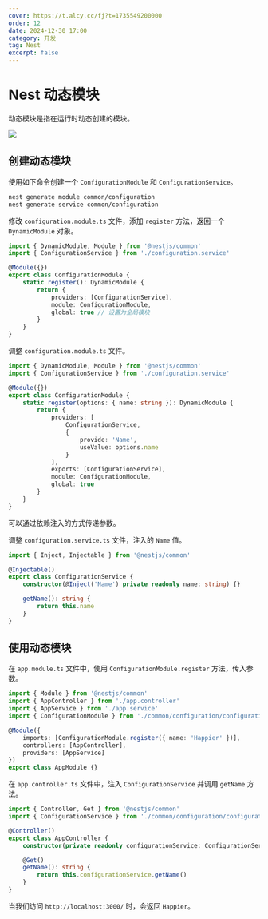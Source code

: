 ```yaml
---
cover: https://t.alcy.cc/fj?t=1735549200000
order: 12
date: 2024-12-30 17:00
category: 开发
tag: Nest
excerpt: false
---
```


# Nest 动态模块

动态模块是指在运行时动态创建的模块。

![](https://happier-blog.oss-cn-qingdao.aliyuncs.com/NestStudyNotes/Nest%E5%8A%A8%E6%80%81%E6%A8%A1%E5%9D%9701.jpg)

## 创建动态模块

使用如下命令创建一个 `ConfigurationModule` 和 `ConfigurationService`。

```sh
nest generate module common/configuration
nest generate service common/configuration
```

修改 `configuration.module.ts` 文件，添加 `register` 方法，返回一个 `DynamicModule` 对象。

```TypeScript
import { DynamicModule, Module } from '@nestjs/common'
import { ConfigurationService } from './configuration.service'

@Module({})
export class ConfigurationModule {
    static register(): DynamicModule {
        return {
            providers: [ConfigurationService],
            module: ConfigurationModule,
            global: true // 设置为全局模块
        }
    }
}
```

调整 `configuration.module.ts` 文件。

```TypeScript
import { DynamicModule, Module } from '@nestjs/common'
import { ConfigurationService } from './configuration.service'

@Module({})
export class ConfigurationModule {
    static register(options: { name: string }): DynamicModule {
        return {
            providers: [
                ConfigurationService,
                {
                    provide: 'Name',
                    useValue: options.name
                }
            ],
            exports: [ConfigurationService],
            module: ConfigurationModule,
            global: true
        }
    }
}
```

可以通过依赖注入的方式传递参数。

调整 `configuration.service.ts` 文件，注入的 `Name` 值。

```TypeScript
import { Inject, Injectable } from '@nestjs/common'

@Injectable()
export class ConfigurationService {
    constructor(@Inject('Name') private readonly name: string) {}

    getName(): string {
        return this.name
    }
}
```

## 使用动态模块

在 `app.module.ts` 文件中，使用 `ConfigurationModule.register` 方法，传入参数。

```TypeScript
import { Module } from '@nestjs/common'
import { AppController } from './app.controller'
import { AppService } from './app.service'
import { ConfigurationModule } from './common/configuration/configuration.module'

@Module({
    imports: [ConfigurationModule.register({ name: 'Happier' })],
    controllers: [AppController],
    providers: [AppService]
})
export class AppModule {}
```

在 `app.controller.ts` 文件中，注入 `ConfigurationService` 并调用 `getName` 方法。

```TypeScript
import { Controller, Get } from '@nestjs/common'
import { ConfigurationService } from './common/configuration/configuration.service'

@Controller()
export class AppController {
    constructor(private readonly configurationService: ConfigurationService) {}

    @Get()
    getName(): string {
        return this.configurationService.getName()
    }
}
```

当我们访问 `http://localhost:3000/` 时，会返回 `Happier`。
